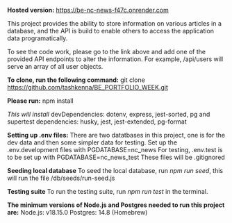 **Hosted version:** https://be-nc-news-f47c.onrender.com

This project provides the ability to store information on various articles in a database, and the API is build to enable others to access the application data programatically.

To see the code work, please go to the link above and add one of the provided API endpoints to alter the information. For example, /api/users will serve an array of all user objects. 

**To clone, run the following command:**
git clone https://github.com/tashkenna/BE_PORTFOLIO_WEEK.git

**Please run:**
npm install

*This will install*
devDependencies: 
dotenv, express, jest-sorted, pg and supertest
dependencies:
husky, jest, jest-extended, pg-format

**Setting up .env files:**
There are two datatbases in this project, one is for the dev data and then some simpler data for testing. 
Set up the .env.development files with PGDATABASE=nc_news
For testing, .env.test is to be set up with PGDATABASE=nc_news_test
These files will be .gitignored

**Seeding local database**
To seed the local database, run *npm run seed*, this will run the file /db/seeds/run-seed.js

**Testing suite**
To run the testing suite, run *npm run test* in the terminal. 


**The minimum versions of Node.js and Postgres needed to run this project are:**
Node.js: v18.15.0
Postgres: 14.8 (Homebrew)